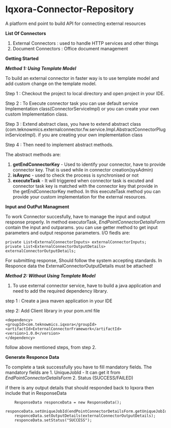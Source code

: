 # Iqxora-Connector-Repository

A platform end point to build API for connecting external resources

**List Of Connectors**
1. External Connectors : used to handle HTTP services and other things
2. Document Connectors : Office document management

**Getting Started**

**_Method 1: Using Template Model_**

To build an external connector in faster way is to use template model and add custom change on the template model.

Step 1 : Checkout the project to local directory and open project in your IDE.

Step 2 : To Execute connector task you can use default service Implementation class(ConnectorServiceImpl) or you can create your own custom Implementation class.

Step 3 : Extend abstract class, you have to extend abstract class (com.teknowmics.externalconnector.fw.service.Impl.AbstractConnectorPluginServiceImpl). if you are creating your own implementation class

Step 4 : Then need to implement abstract methods. 

The abstract methods are:

1. **getEndConnectorKey** - Used to identify your connector, have to provide connector key. That is used while in connector creation(sysAdmin)
2. **isAsync** - used to check the process is synchronised or not
3. **executeTask** - It will triggered when connector task is excuted and connector task key is matched with the connector key that provide in the getEndConnectorKey method. In this executeTask method you can provide your custom implementation for the external resources.

**Input and OutPut Managment**

To work Connector succesfully, have to manage the input and output response properly.
In method executorTask, _EndPointConnectorDetailsForm_ contain the input and outparams. you can use getter method to get input parameters and output response parameters.
I/O fiedls are:

```
private List<ExternalConnectorInputs> externalConnectorInputs;
private List<ExternalConnectorOutputDetails> externalConnectorOutputDetails;
```

For submitting response, Should follow the system accepting standards.
In Responce data the ExternalConnectorOutputDetails must be attached!

**_Method 2: Without Using Template Model_**

1. To use external connector service, have to build a java application and need to add the required dependency library.

step 1 : Create a java maven application in your IDE

step 2: Add Client library in your pom.xml file
```
<dependency>
<groupId>com.teknowmics.iqxora</groupId>
<artifactId>ExternalConnectorFramework</artifactId>
<version>1.0.0</version>
</dependency>
```

follow above mentioned steps, from step 2.


**Generate Responce Data**

To complete a task successfully you have to fill mandatory fields. The mandatory fields are
    1. UniqueJobId - It can get it from _EndPointConnectorDetailsForm_
    2. Status (SUCCESS/FAILED)

if there is any output details that should responded back to Iqxora then include that in ResponseData
```
    ResponseData responceData = new ResponseData();
    responceData.setUniqueJobId(endPointConnectorDetailsForm.getUniqueJobId());
    responceData.setOutputDetails(externalConnectorOutputDetails);
    responceData.setStatus("SUCCESS");
```



